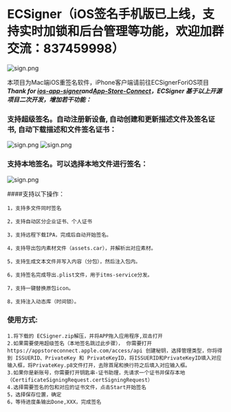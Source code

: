 # ECSigner（iOS签名手机版已上线，支持实时加锁和后台管理等功能，欢迎加群交流：837459998）
![ sign.png](https://github.com/even-cheng/ECSigner/blob/master/ecsigner-iOS.png)

本项目为Mac端iOS重签名软件，iPhone客户端请前往ECSignerForiOS项目
***Thank for [ios-app-signer](https://github.com/DanTheMan827/ios-app-signer)and[App-Store-Connect](https://github.com/AvdLee/appstoreconnect-swift-sdk)，ECSigner 基于以上开源项目二次开发，增加若干功能：***
### 支持超级签名。自动注册新设备, 自动创建和更新描述文件及签名证书, 自动下载描述和文件签名证书：
![ sign.png](https://github.com/even-cheng/ECSigner/blob/master/autosign2.png)
![ sign.png](https://github.com/even-cheng/ECSigner/blob/master/aboutaotosign.png)
### 支持本地签名。可以选择本地文件进行签名：
![ sign.png](https://github.com/even-cheng/even-appSigner/blob/master/ecsign.png)

####支持以下操作：
```
1，支持多文件同时签名
```
```
2，支持自动区分企业证书、个人证书
```
```
3，支持远程下载IPA，完成后自动开始签名。
```
```
4，支持导出包内素材文件（assets.car），并解析出对应素材。
```
```
5，支持生成文本文件并写入内容（分包），然后注入包内。
```
```
6，支持签名完成导出.plist文件，用于itms-service分发。
```
```
7，支持一键替换原包icon。
``` 
```
8，支持注入动态库（时间锁）。
``` 

### 使用方式:
```
1.将下载的 ECSigner.zip解压，并将APP拖入应用程序,双击打开
2.如果需要使用超级签名（本地签名跳过此步骤）， 你需要打开 https://appstoreconnect.apple.com/access/api 创建秘钥，选择管理类型，你将得到 ISSUERID、PrivateKey 和 PrivateKeyID，将ISSUERID和PrivateKeyID填入对应输入框，将PrivateKey.p8文件打开，去除首尾和换行符之后填入对应输入框。
3.如果你是新账号，你需要打开钥匙串-证书助理，先请求一个证书并保存本地（CertificateSigningRequest.certSigningRequest）
4.选择需要签名的包和对应的证书文件，点击Start开始签名
5，选择保存位置，确定
6，等待进度条输出Done,XXX，完成签名
```


